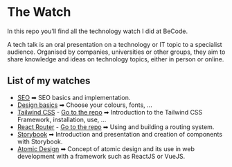# The Watch

In this repo you'll find all the technology watch I did at BeCode. 

A tech talk is an oral presentation on a technology or IT topic to a specialist audience. Organised by companies, universities or other groups, they aim to share knowledge and ideas on technology topics, either in person or online.

## List of my watches

- [SEO](https://github.com/VVKDO98/the-watch/blob/main/1-SEO.pdf) ➡ SEO basics and implementation.
- [Design basics](https://github.com/VVKDO98/the-watch/blob/main/2-Design-basics.pdf) ➡ Choose your colours, fonts, ...
- [Tailwind CSS](https://github.com/VVKDO98/the-watch/blob/main/3-Tailwind-CSS.pdf) - [Go to the repo](https://github.com/VVKDO98/tech-talk-tailwind) ➡ Introduction to the Tailwind CSS Framework, installation, use, ...
- [React Router](https://tech-talk-react-router.vercel.app/) - [Go to the repo](https://github.com/VVKDO98/tech-talk-react-router) ➡ Using and building a routing system.
- [Storybook](https://github.com/VVKDO98/the-watch/blob/main/4-Storybook.pdf) ➡ Introduction and presentation and creation of components with Storybook.
- [Atomic Design](https://github.com/VVKDO98/the-watch/blob/main/5-Atomic-Design.pdf) ➡ Concept of atomic design and its use in web development with a framework such as ReactJS or VueJS.